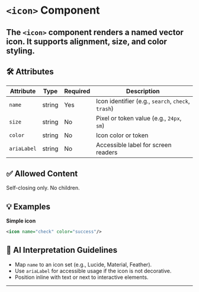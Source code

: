 # `<icon>` Component

The `<icon>` component renders a named vector icon. It supports alignment, size, and color styling.
---

## 🛠 Attributes
| Attribute | Type | Required | Description |
|-----------|------|----------|-------------|
| `name` | string | Yes | Icon identifier (e.g., `search`, `check`, `trash`) |
| `size` | string | No | Pixel or token value (e.g., `24px`, `sm`) |
| `color` | string | No | Icon color or token |
| `ariaLabel` | string | No | Accessible label for screen readers |

## ✅ Allowed Content
Self-closing only. No children.

## 💡 Examples
**Simple icon**
```xml
<icon name="check" color="success"/>
```

## 🧩 AI Interpretation Guidelines
- Map `name` to an icon set (e.g., Lucide, Material, Feather).
- Use `ariaLabel` for accessible usage if the icon is not decorative.
- Position inline with text or next to interactive elements.
---